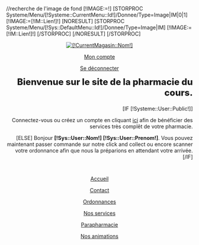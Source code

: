 //recherche de l'image de fond
[!IMAGE:=!]
[STORPROC Systeme/Menu/[!Systeme::CurrentMenu::Id!]/Donnee/Type=Image|IM|0|1]
    [!IMAGE:=[!IM::Lien!]!]
    [NORESULT]
        [STORPROC Systeme/Menu/[!Sys::DefaultMenu::Id!]/Donnee/Type=Image|IM]
            [!IMAGE:=[!IM::Lien!]!]
        [/STORPROC]
    [/NORESULT]
[/STORPROC]
<header id="header" class="header-wrap" style="background-image: url(/[!IMAGE!]);">
	<section class="header">
		<div class="container" >
			<div class="row">
				<div class="col-md-3">
					<a id="header_logo" href="/" title="[!CurrentMagasin::Nom!]"> <img class="logo img-responsive" src="/[!CurrentMagasin::Logo!]" alt="[!CurrentMagasin::Nom!]" /> </a>
				</div>
				<div class="col-md-9">
                    <div class="row" style="margin-bottom: 20px;">
                        <div class="col-md-4  carre-wrapper" style="padding:0;">
                            <a class="carre carre-vert-fonce" href="/Mon-compte"><i class="fa fa-user-md"></i><p>Mon compte</p></a>
                            <a class="carre carre-orange" href="/Systeme/Deconnexion"><i class="fa fa-sign-out"></i><p>Se déconnecter</p></a>
                        </div>
                        <div class="col-md-8" style="padding:0;text-align: right">
                            <h2 style="margin-top: 10px;font-size: 24px;font-weight: 800;">Bienvenue sur le site de la pharmacie du cours.</h2>
                            [IF [!Systeme::User::Public!]]
                                <p>Connectez-vous ou créez un compte en cliquant <a href="/Mon-Compte">ici</a> afin de bénéficier des services très complêt de votre pharmacie.  </p>
                            [ELSE]
                                Bonjour <strong>[!Sys::User::Nom!] [!Sys::User::Prenom!]</strong>. Vous pouvez maintenant passer commande sur notre click and collect ou encore scanner votre ordonnance afin que nous la préparions en attendant votre arrivée.
                            [/IF]
                        </div>
                    </div>
                    <div class="row" style="margin-top: 42px;">
                        <div class="col-md-12 carre-wrapper">
                            <a class="carre carre-orange" href="/"><i class="fa fa-home"></i><p>Accueil</p></a>
                            <a class="carre carre-vert-fonce pull-right" href="/Contact"><i class="fa fa-envelope"></i><p>Contact</p></a>
                            <a class="carre carre-marron" href="/Ordonnances"><i class="fa fa-newspaper-o"></i><p>Ordonnances</p></a>
                            <a class="carre carre-orange" href="/Services"><i class="fa fa-info"></i><p>Nos services</p></a>
                            <!--<a class="carre carre-vert-fonce" href="#nogo"><i class="fa fa-medkit"></i><p>Médicaments</p></a>-->
                            <a class="carre carre-vert" href="/Parapharmacie"><i class="fa fa-heartbeat"></i><p>Parapharmacie</p></a>
                            <a class="carre carre-vert-fonce" href="/Animations"><i class="fa fa-bullhorn"></i><p>Nos animations</p></a>
                        </div>
                    </div>
				</div>
			</div>
		</div>
	</section>
</header>
